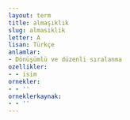 ```yaml
---
layout: term
title: almaşıklık
slug: almasiklik
letter: A
lisan: Türkçe
anlamlar:
- Dönüşümlü ve düzenli sıralanma
ozellikler:
- - isim
ornekler:
- - ''
orneklerkaynak:
- - ''
---
```

